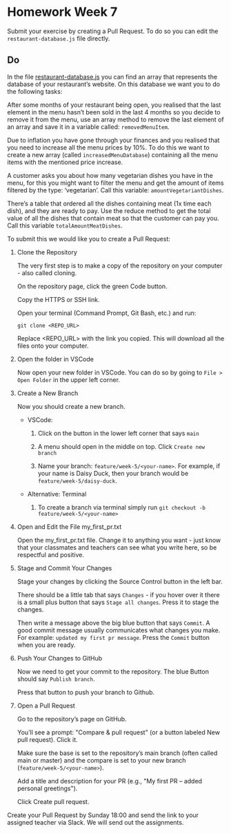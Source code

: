 # Homework Week 7

Submit your exercise by creating a Pull Request. To do so you can edit the `restaurant-database.js` file directly.

## Do
In the file [restaurant-database.js](./restaurant-database.js) you can find an array that represents the database of your restaurant’s website. On this database we want you to do the following tasks:

After some months of your restaurant being open, you realised that the last element in the menu hasn’t been sold in the last 4 months so you decide to remove it from the menu, use an array method to remove the last element of an array and save it in a variable called: `removedMenuItem`.

Due to inflation you have gone through your finances and you realised that you need to increase all the menu prices by 10%. To do this we want to create a new array (called `increasedMenuDatabase`) containing all the menu items with the mentioned price increase. 

A customer asks you about how many vegetarian dishes you have in the menu, for this you might want to filter the menu and get the amount of items filtered by the type: ‘vegetarian’. Call this variable: `amountVegetariantDishes`.

There’s a table that ordered all the dishes containing meat (1x time each dish), and they are ready to pay. Use the reduce method to get the total value of all the dishes that contain meat so that the customer can pay you. Call this variable `totalAmountMeatDishes`.

To submit this we would like you to create a Pull Request:
 

1. Clone the Repository
 
    The very first step is to make a copy of the repository on your computer - also called cloning.
 
    On the repository page, click the green Code button.
 
    Copy the HTTPS or SSH link.
 
    Open your terminal (Command Prompt, Git Bash, etc.) and run:

    `git clone <REPO_URL>`

    Replace <REPO_URL> with the link you copied. This will download all the files onto your computer.
 

2. Open the folder in VSCode

    Now open your new folder in VSCode. You can do so by going to `File > Open Folder` in the upper left corner.
 
3. Create a New Branch
 
    Now you should create a new branch.
 
    - VSCode:
 

        1. Click on the button in the lower left corner that says `main`
 

        2. A menu should open in the middle on top. Click `Create new branch`
 

        3. Name your branch: `feature/week-5/<your-name>`. For example, if your name is Daisy Duck, then your branch would be `feature/week-5/daisy-duck`.
 

    - Alternative: Terminal
 

        1. To create a branch via terminal simply run `git checkout -b feature/week-5/<your-name>` 
 

4. Open and Edit the File my_first_pr.txt
 
    Open the my_first_pr.txt file. Change it to anything you want - just know that your classmates and teachers can see what you write here, so be respectful and positive.
 
5. Stage and Commit Your Changes
 
    Stage your changes by clicking the Source Control button in the left bar.
 
    There should be a little tab that says `Changes` - if you hover over it there is a small plus button that says `Stage all changes`. Press it to stage the changes.

    Then write a message above the big blue button that says `Commit`. A good commit message usually communicates what changes you make. For example: `updated my first pr message`. Press the `Commit` button when you are ready.

6. Push Your Changes to GitHub

    Now we need to get your commit to the repository. The blue Button should say `Publish branch`.
 

    Press that button to push your branch to Github.
 

7. Open a Pull Request
 
    Go to the repository’s page on GitHub.
 

    You’ll see a prompt: "Compare & pull request" (or a button labeled New pull request). Click it.
 

    Make sure the base is set to the repository’s main branch (often called main or master) and the compare is set to your new branch (`feature/week-5/<your-name>`).
 

    Add a title and description for your PR (e.g., "My first PR – added personal greetings").
 

    Click Create pull request.
 

Create your Pull Request by Sunday 18:00 and send the link to your assigned teacher via Slack. We will send out the assignments.
